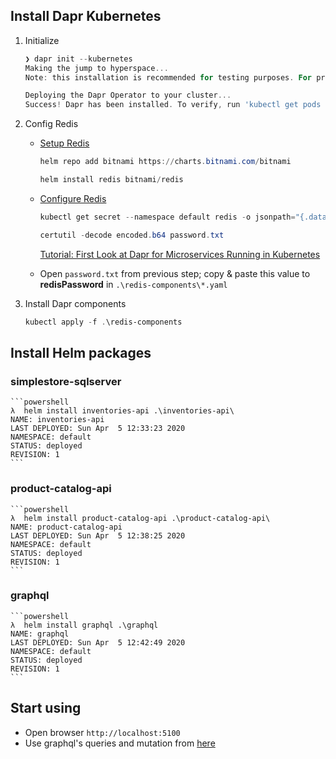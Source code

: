 ## Install Dapr Kubernetes

1. Initialize

    ```powershell
    ❯ dapr init --kubernetes
    Making the jump to hyperspace...
    Note: this installation is recommended for testing purposes. For production environments, please use Helm

    Deploying the Dapr Operator to your cluster...
    Success! Dapr has been installed. To verify, run 'kubectl get pods -w' in your terminal. To get started, go here: https://aka.ms/dapr-getting-started
    ```
2. Config Redis

    - [Setup Redis](https://github.com/dapr/docs/blob/master/howto/setup-state-store/setup-redis.md)

        ```powershell
        helm repo add bitnami https://charts.bitnami.com/bitnami

        helm install redis bitnami/redis
        ```

    - [Configure Redis](https://github.com/dapr/docs/tree/master/howto/configure-redis)

        ```powershell
        kubectl get secret --namespace default redis -o jsonpath="{.data.redis-password}" > encoded.b64

        certutil -decode encoded.b64 password.txt
        ```

        [Tutorial: First Look at Dapr for Microservices Running in Kubernetes](https://thenewstack.io/tutorial-first-look-at-dapr-for-microservices-running-in-kubernetes/)

    - Open `password.txt` from previous step; copy & paste this value to **redisPassword** in `.\redis-components\*.yaml` 

3. Install Dapr components

    ```powershell
    kubectl apply -f .\redis-components
    ```

## Install Helm packages

### simplestore-sqlserver

    ```powershell
    λ  helm install inventories-api .\inventories-api\
    NAME: inventories-api
    LAST DEPLOYED: Sun Apr  5 12:33:23 2020
    NAMESPACE: default
    STATUS: deployed
    REVISION: 1
    ```

### product-catalog-api

    ```powershell
    λ  helm install product-catalog-api .\product-catalog-api\
    NAME: product-catalog-api
    LAST DEPLOYED: Sun Apr  5 12:38:25 2020
    NAMESPACE: default
    STATUS: deployed
    REVISION: 1
    ```

### graphql

    ```powershell
    λ  helm install graphql .\graphql
    NAME: graphql
    LAST DEPLOYED: Sun Apr  5 12:42:49 2020
    NAMESPACE: default
    STATUS: deployed
    REVISION: 1
    ```

## Start using

- Open browser `http://localhost:5100`
- Use graphql's queries and mutation from [here](../QueriesAndMutations.md)